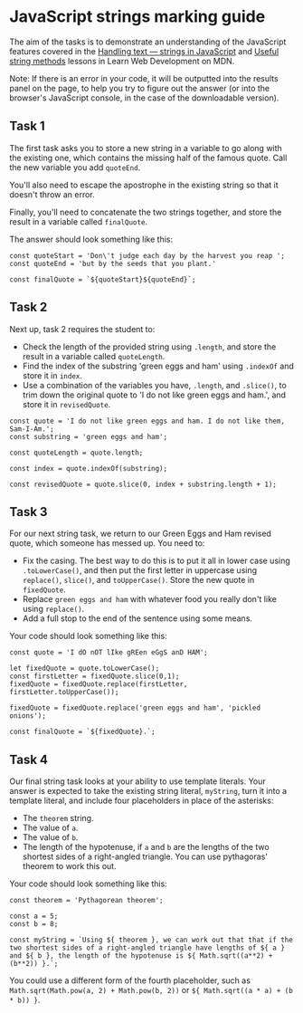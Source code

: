 # JavaScript strings marking guide

The aim of the tasks is to demonstrate an understanding of the JavaScript features covered in the [Handling text — strings in JavaScript](https://developer.mozilla.org/en-US/docs/Learn/JavaScript/First_steps/Strings) and [Useful string methods](https://developer.mozilla.org/en-US/docs/Learn/JavaScript/First_steps/Useful_string_methods) lessons in Learn Web Development on MDN.

Note: If there is an error in your code, it will be outputted into the results panel on the page, to help you try to figure out the answer (or into the browser's JavaScript console, in the case of the downloadable version).

## Task 1

The first task asks you to store a new string in a variable to go along with the existing one, which contains the missing half of the famous quote. Call the new variable you add `quoteEnd`.

You'll also need to escape the apostrophe in the existing string so that it doesn't throw an error.

Finally, you'll need to concatenate the two strings together, and store the result in a variable called `finalQuote`.

The answer should look something like this:

```
const quoteStart = 'Don\'t judge each day by the harvest you reap ';
const quoteEnd = 'but by the seeds that you plant.'

const finalQuote = `${quoteStart}${quoteEnd}`;
```


## Task 2

Next up, task 2 requires the student to:

* Check the length of the provided string using `.length`, and store the result in a variable called `quoteLength`.
* Find the index of the substring 'green eggs and ham' using `.indexOf` and store it in `index`.
* Use a combination of the variables you have, `.length`, and `.slice()`, to trim down the original quote to 'I do not like green eggs and ham.', and store it in `revisedQuote`.

```
const quote = 'I do not like green eggs and ham. I do not like them, Sam-I-Am.';
const substring = 'green eggs and ham';

const quoteLength = quote.length;

const index = quote.indexOf(substring);

const revisedQuote = quote.slice(0, index + substring.length + 1);
```

## Task 3

For our next string task, we return to our Green Eggs and Ham revised quote, which someone has messed up. You need to:

* Fix the casing. The best way to do this is to put it all in lower case using `.toLowerCase()`, and then put the first letter in uppercase using `replace()`, `slice()`, and `toUpperCase()`. Store the new quote in `fixedQuote`.
* Replace `green eggs and ham` with whatever food you really don't like using `replace()`.
* Add a full stop to the end of the sentence using some means.

Your code should look something like this:

```
const quote = 'I dO nOT lIke gREen eGgS anD HAM';

let fixedQuote = quote.toLowerCase();
const firstLetter = fixedQuote.slice(0,1);
fixedQuote = fixedQuote.replace(firstLetter, firstLetter.toUpperCase());

fixedQuote = fixedQuote.replace('green eggs and ham', 'pickled onions');

const finalQuote = `${fixedQuote}.`;
```

## Task 4

Our final string task looks at your ability to use template literals. Your answer is expected to take the existing string literal, `myString`, turn it into a template literal, and include four placeholders in place of the asterisks:

* The `theorem` string.
* The value of `a`.
* The value of `b`.
* The length of the hypotenuse, if `a` and `b` are the lengths of the two shortest sides of a right-angled triangle. You can use pythagoras' theorem to work this out.

Your code should look something like this:

```
const theorem = 'Pythagorean theorem';

const a = 5;
const b = 8;

const myString = `Using ${ theorem }, we can work out that that if the two shortest sides of a right-angled triangle have lengths of ${ a } and ${ b }, the length of the hypotenuse is ${ Math.sqrt((a**2) + (b**2)) }.`;
```

You could use a different form of the fourth placeholder, such as `Math.sqrt(Math.pow(a, 2) + Math.pow(b, 2))` or `${ Math.sqrt((a * a) + (b * b)) }`.
